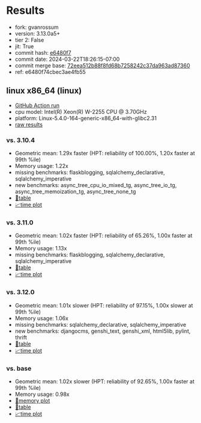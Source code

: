 # Results

- fork: gvanrossum
- version: 3.13.0a5+
- tier 2: False
- jit: True
- commit hash: [e6480f7](https://github.com/gvanrossum/cpython/commit/e6480f7)
- commit date: 2024-03-22T18:26:15-07:00
- commit merge base: [72eea512b88f8fd68b7258242c37da963ad87360](https://github.com/gvanrossum/cpython/commit/72eea512b88f8fd68b7258242c37da963ad87360)
- ref: e6480f74cbec3ae4fb55

## linux x86_64 (linux)

- [GitHub Action run](https://github.com/faster-cpython/benchmarking/actions/runs/8398451474)
- cpu model: Intel(R) Xeon(R) W-2255 CPU @ 3.70GHz
- platform: Linux-5.4.0-164-generic-x86_64-with-glibc2.31
- [raw results](bm-20240322-linux-x86_64-gvanrossum-e6480f74cbec3ae4fb55-3.13.0a5%2B-e6480f7.json)

### vs. 3.10.4

- Geometric mean: 1.29x faster (HPT: reliability of 100.00%, 1.20x faster at 99th %ile)
- Memory usage: 1.22x
- missing benchmarks: flaskblogging, sqlalchemy_declarative, sqlalchemy_imperative
- new benchmarks: async_tree_cpu_io_mixed_tg, async_tree_io_tg, async_tree_memoization_tg, async_tree_none_tg
- [📄table](bm-20240322-linux-x86_64-gvanrossum-e6480f74cbec3ae4fb55-3.13.0a5%2B-e6480f7-vs-3.10.4.md)
- [📈time plot](bm-20240322-linux-x86_64-gvanrossum-e6480f74cbec3ae4fb55-3.13.0a5%2B-e6480f7-vs-3.10.4.png)

### vs. 3.11.0

- Geometric mean: 1.02x faster (HPT: reliability of 65.26%, 1.00x faster at 99th %ile)
- Memory usage: 1.13x
- missing benchmarks: flaskblogging, sqlalchemy_declarative, sqlalchemy_imperative
- [📄table](bm-20240322-linux-x86_64-gvanrossum-e6480f74cbec3ae4fb55-3.13.0a5%2B-e6480f7-vs-3.11.0.md)
- [📈time plot](bm-20240322-linux-x86_64-gvanrossum-e6480f74cbec3ae4fb55-3.13.0a5%2B-e6480f7-vs-3.11.0.png)

### vs. 3.12.0

- Geometric mean: 1.01x slower (HPT: reliability of 97.15%, 1.00x slower at 99th %ile)
- Memory usage: 1.06x
- missing benchmarks: sqlalchemy_declarative, sqlalchemy_imperative
- new benchmarks: djangocms, genshi_text, genshi_xml, html5lib, pylint, thrift
- [📄table](bm-20240322-linux-x86_64-gvanrossum-e6480f74cbec3ae4fb55-3.13.0a5%2B-e6480f7-vs-3.12.0.md)
- [📈time plot](bm-20240322-linux-x86_64-gvanrossum-e6480f74cbec3ae4fb55-3.13.0a5%2B-e6480f7-vs-3.12.0.png)

### vs. base

- Geometric mean: 1.02x slower (HPT: reliability of 92.65%, 1.00x faster at 99th %ile)
- Memory usage: 0.98x
- [🧠memory plot](bm-20240322-linux-x86_64-gvanrossum-e6480f74cbec3ae4fb55-3.13.0a5%2B-e6480f7-vs-base-mem.png)
- [📄table](bm-20240322-linux-x86_64-gvanrossum-e6480f74cbec3ae4fb55-3.13.0a5%2B-e6480f7-vs-base.md)
- [📈time plot](bm-20240322-linux-x86_64-gvanrossum-e6480f74cbec3ae4fb55-3.13.0a5%2B-e6480f7-vs-base.png)

